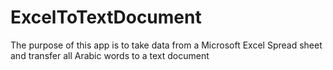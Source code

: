 # ExcelToTextDocument
The purpose of this app is to take data from a Microsoft Excel Spread sheet and transfer all Arabic words to a text document
